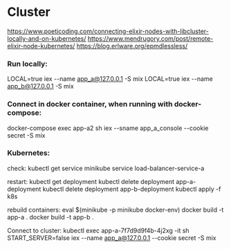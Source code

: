 # Cluster

https://www.poeticoding.com/connecting-elixir-nodes-with-libcluster-locally-and-on-kubernetes/
https://www.mendrugory.com/post/remote-elixir-node-kubernetes/
https://blog.erlware.org/epmdlessless/

### Run locally:
LOCAL=true iex --name app_a@127.0.0.1 -S mix
LOCAL=true iex --name app_b@127.0.0.1 -S mix

### Connect in docker container, when running with docker-compose:
docker-compose exec app-a2 sh
iex --sname app_a_console --cookie secret -S mix

### Kubernetes:
check:
kubectl get service
minikube service load-balancer-service-a

restart:
kubectl get deployment
kubectl delete deployment app-a-deployment
kubectl delete deployment app-b-deployment
kubectl apply -f k8s

rebuild containers:
eval $(minikube -p minikube docker-env)
docker build -t app-a .
docker build -t app-b .

Connect to cluster:
kubectl exec app-a-7f7d9d9f4b-4j2xg -it sh
START_SERVER=false iex --name app_a@127.0.0.1 --cookie secret -S mix
